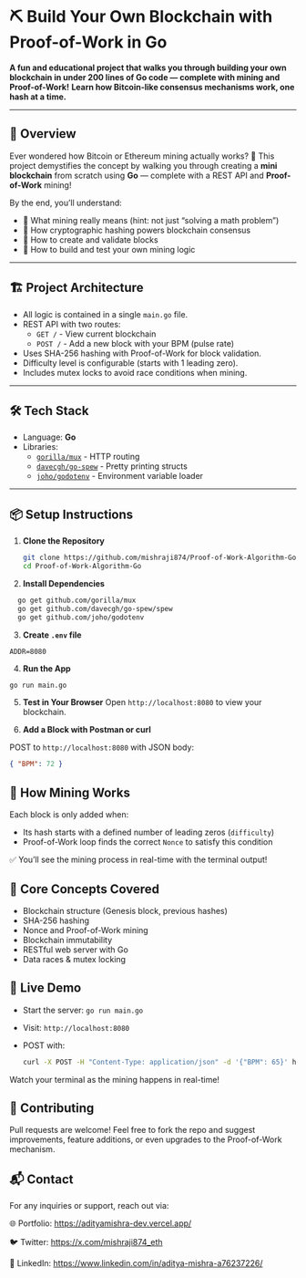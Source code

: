 # ⛏️ Build Your Own Blockchain with Proof-of-Work in Go

**A fun and educational project that walks you through building your own blockchain in under 200 lines of Go code — complete with mining and Proof-of-Work!**
**Learn how Bitcoin-like consensus mechanisms work, one hash at a time.**

---

## 📜 Overview

Ever wondered how Bitcoin or Ethereum mining actually works? 🤔
This project demystifies the concept by walking you through creating a **mini blockchain** from scratch using **Go** — complete with a REST API and **Proof-of-Work** mining!

By the end, you’ll understand:
- 🧠 What mining really means (hint: not just “solving a math problem”)
- 🔐 How cryptographic hashing powers blockchain consensus
- 🧱 How to create and validate blocks
- 🚀 How to build and test your own mining logic

---

## 🏗️ Project Architecture

- All logic is contained in a single `main.go` file.
- REST API with two routes:
  - `GET /` - View current blockchain
  - `POST /` - Add a new block with your BPM (pulse rate)
- Uses SHA-256 hashing with Proof-of-Work for block validation.
- Difficulty level is configurable (starts with 1 leading zero).
- Includes mutex locks to avoid race conditions when mining.

---

## 🛠️ Tech Stack

- Language: **Go**
- Libraries:
  - [`gorilla/mux`](https://github.com/gorilla/mux) - HTTP routing
  - [`davecgh/go-spew`](https://github.com/davecgh/go-spew) - Pretty printing structs
  - [`joho/godotenv`](https://github.com/joho/godotenv) - Environment variable loader

---

## 📦 Setup Instructions

1. **Clone the Repository**
   ```bash
   git clone https://github.com/mishraji874/Proof-of-Work-Algorithm-Go.git
   cd Proof-of-Work-Algorithm-Go
   ```

2. **Install Dependencies**
  ```bash
    go get github.com/gorilla/mux
    go get github.com/davecgh/go-spew/spew
    go get github.com/joho/godotenv
  ```

3. **Create `.env` file**
  ```env
  ADDR=8080
  ```

4. **Run the App**
  ```bash
  go run main.go
  ```

5. **Test in Your Browser**
Open `http://localhost:8080` to view your blockchain.

6. **Add a Block with Postman or curl**

POST to `http://localhost:8080` with JSON body:

```json
{ "BPM": 72 }
```

## 🧪 How Mining Works

Each block is only added when:
- Its hash starts with a defined number of leading zeros (`difficulty`)
- Proof-of-Work loop finds the correct `Nonce` to satisfy this condition

✅ You’ll see the mining process in real-time with the terminal output!

## 🔐 Core Concepts Covered

- Blockchain structure (Genesis block, previous hashes)
- SHA-256 hashing
- Nonce and Proof-of-Work mining
- Blockchain immutability
- RESTful web server with Go
- Data races & mutex locking

## 🚀 Live Demo

- Start the server: `go run main.go`
- Visit: `http://localhost:8080`
- POST with:

  ```bash
  curl -X POST -H "Content-Type: application/json" -d '{"BPM": 65}' http://localhost:8080
  ```

Watch your terminal as the mining happens in real-time!

## 🤝 Contributing

Pull requests are welcome! Feel free to fork the repo and suggest improvements, feature additions, or even upgrades to the Proof-of-Work mechanism.

## 📬 Contact
For any inquiries or support, reach out via:

🌐 Portfolio: https://adityamishra-dev.vercel.app/

🐦 Twitter: https://x.com/mishraji874_eth

🔗 LinkedIn: https://www.linkedin.com/in/aditya-mishra-a76237226/
